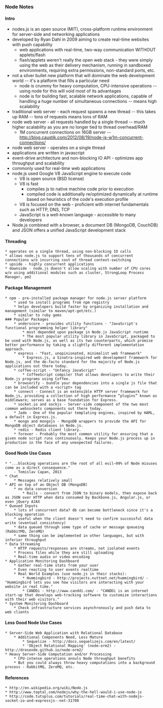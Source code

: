 ### Node Notes
#### Intro
* nodes.js is an open source (MIT), cross-platform runtime environment for server-side and networking applications
* developed by Ryan Dahl in 2009 aiming to create real-time websites with push capability
    * web applications with real-time, two-way communication WITHOUT applets/flash
    * flash/applets weren't really the open web stack - they were simply using the web as their delivery mechanism, running in sandboxed environments, requiring extra permissions, non-standard ports, etc.
* not a silver bullet new platform that will dominate the web development world -- it's a platform that fills a particular need
    * node is crummy for heavy computation, CPU-intensive operations -- using node for this will void most of its advantages
    * node is for building fast, scalable network applications, capable of handling a huge number of simultaneous connections -- means high scalability
* traditional web server - each request spawns a new thread -- this takes up RAM -- tons of requests means tons of RAM
* node web server - all requests handled by a single thread -- much higher scalability as you are no longer tied to thread overhead/RAM
    * 1M concurrent connections on 16GB server -- http://blog.caustik.com/2012/08/19/node-js-w1m-concurrent-connections/
* node web server - operates on a single thread
* applications are written in javascript
* event-drive architecture and non-blocking IO API - optimizes app throughput and scalability
* commonly used for real-time web applications
* node.js used Google V8 JavaScript engine to execute code
    * V8 is open source (BSD license)
    * V8 is fast
        * compiles js to native machine code prior to execution
        * compiled code is additionally re/optimized dynamically at runtime based on heuristics of the code's execution profile
    * V8 is focused on the web - proficient with internet fundamentals such as HTTP, DNS, TCP
    * JavaScript is a well-known language - accessible to many developers
* Node.js combined with a browser, a document DB (MongoDB, CouchDB) and JSON offers  a unified JavaScript development stack
#### Threading
    * operates on a single thread, using non-blocking IO calls
    * allows node.js to support tens of thousands of concurrent connections w/o incurring cost of thread context-switching
    * upside - highly concurrent applications
    * downside - node.js doesn't allow scaling with number of CPU cores w/o using additional modules such as cluster, StrongLoop Process Manager, pm2
#### Package Management
    * npm - pre-installed package manager for node.js server platform
        * used to install programs from npm registry
        * helps developers build faster by organizing installation and management (similar to maven/apt-get/etc.)
        * similar to ruby gems
    ### Popular Packages
        * underscore - provides utility functions - "JavaScript's functional programming helper library"
            * most depended upon package in Node.js JavaScript runtime
            * The most popular utility library in JavaScript, packaged to be used with Node.js, as well as its two counterparts, which promise better performance by taking a slightly different implementation approach.
        * express - "Fast, unopinionated, minimalist web framework"
            * Express.js, a Sinatra-inspired web development framework for Node.js, and the de-facto standard for the majority of Node.js applications out there today.
        * coffee-script - "Unfancy JavaScript"
            * CoffeeScript compiler that allows developers to write their Node.js programs using Coffee.
        * browserify - bundle your dependencies into a single js file that can be included with a <script> tag
        * connect - Connect is an extensible HTTP server framework for Node.js, providing a collection of high performance “plugins” known as middleware; serves as a base foundation for Express.
        * socket.io and sockjs - Server-side component of the two most common websockets components out there today.
        * Jade - One of the popular templating engines, inspired by HAML, a default in Express.js.
        * mongo and mongojs - MongoDB wrappers to provide the API for MongoDB object databases in Node.js.
        * redis - Redis client library.
        * forever - Probably the most common utility for ensuring that a given node script runs continuously. Keeps your Node.js process up in production in the face of any unexpected failures.
#### Good Node Use Cases
    * "...blocking operations are the root of all evil—99% of Node misuses come as a direct consequence."
        - Tomislav Capan, 2013
    * Chat
        * Messages relatively small
    * API on top of an Object DB (MongoDB)
        * no data conversion
            * Rails - convert from JSON to binary models, then expose back as JSON over HTTP when data consumed by Backbone.js, Angular.js, or even jQuery AJAX
    * Queued Inputs
        * lots of concurrent data? db can become bottleneck since it's a blocking operation
        * useful when the client doesn't need to confirm successful data write (eventual consistency)
        * data queued through some type of cache or message queueing (RabbitMQ, ZeroMQ)
        * same thing can be implemented in other languages, but with inferior throughput
    * Data Streaming
        * HTTP requests/responses are streams, not isolated events
        * Process files while they are still uploading
        * Real-time audio or video encoding
    * Application Monitoring Dashboard
        * Gather real-time stats from your user
        * Even reacting to user events realtime
        * Real World Examples (use node.js in their stacks):
            * Hummingbird - http://projects.nuttnet.net/hummingbird/ - "Hummingbird lets you see how visitors are interacting with your website in real time."
            * CANDDi - http://www.canddi.com/ - "CANDDi is an internet start-up that develops web-tracking software to customize interactions with their web visitors."
    * System Monitoring Dashboard
        * Check infrastructure services asynchronously and push data to web clients
#### Less Good Node Use Cases
    * Server-Side Web Application with Relational Database
        * Additional Components Need, Less Mature
            * Sequelize - http://docs.sequelizejs.com/en/latest/
            * 'Object Relational Mapping' (node-orm2) - http://dresende.github.io/node-orm2/
    * Heavy Server-Side Computation and/or Processing
        * CPU-intense operations annuls Node throughput benefits
        * But you could always throw heavy computations into a background process - RabbitMQ, ZeroMQ, etc. 



#### References
    * http://en.wikipedia.org/wiki/Node.js 
    * http://www.toptal.com/nodejs/why-the-hell-would-i-use-node-js
    * http://code.tutsplus.com/tutorials/real-time-chat-with-nodejs-socket-io-and-expressjs--net-31708



